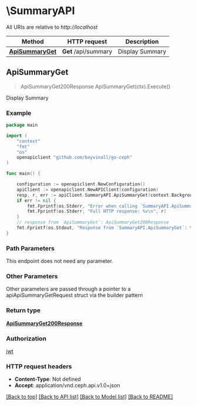 # \SummaryAPI

All URIs are relative to *http://localhost*

Method | HTTP request | Description
------------- | ------------- | -------------
[**ApiSummaryGet**](SummaryAPI.md#ApiSummaryGet) | **Get** /api/summary | Display Summary



## ApiSummaryGet

> ApiSummaryGet200Response ApiSummaryGet(ctx).Execute()

Display Summary

### Example

```go
package main

import (
	"context"
	"fmt"
	"os"
	openapiclient "github.com/boyvinall/go-ceph"
)

func main() {

	configuration := openapiclient.NewConfiguration()
	apiClient := openapiclient.NewAPIClient(configuration)
	resp, r, err := apiClient.SummaryAPI.ApiSummaryGet(context.Background()).Execute()
	if err != nil {
		fmt.Fprintf(os.Stderr, "Error when calling `SummaryAPI.ApiSummaryGet``: %v\n", err)
		fmt.Fprintf(os.Stderr, "Full HTTP response: %v\n", r)
	}
	// response from `ApiSummaryGet`: ApiSummaryGet200Response
	fmt.Fprintf(os.Stdout, "Response from `SummaryAPI.ApiSummaryGet`: %v\n", resp)
}
```

### Path Parameters

This endpoint does not need any parameter.

### Other Parameters

Other parameters are passed through a pointer to a apiApiSummaryGetRequest struct via the builder pattern


### Return type

[**ApiSummaryGet200Response**](ApiSummaryGet200Response.md)

### Authorization

[jwt](../README.md#jwt)

### HTTP request headers

- **Content-Type**: Not defined
- **Accept**: application/vnd.ceph.api.v1.0+json

[[Back to top]](#) [[Back to API list]](../README.md#documentation-for-api-endpoints)
[[Back to Model list]](../README.md#documentation-for-models)
[[Back to README]](../README.md)

